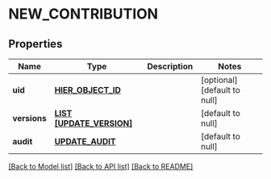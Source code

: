 # NEW_CONTRIBUTION

## Properties
Name | Type | Description | Notes
------------ | ------------- | ------------- | -------------
**uid** | [**HIER_OBJECT_ID**](HierObjectId.md) |  | [optional] [default to null]
**versions** | [**LIST [UPDATE_VERSION]**](UpdateVersion.md) |  | [default to null]
**audit** | [**UPDATE_AUDIT**](UpdateAudit.md) |  | [default to null]

[[Back to Model list]](../README.md#documentation-for-models) [[Back to API list]](../README.md#documentation-for-api-endpoints) [[Back to README]](../README.md)


